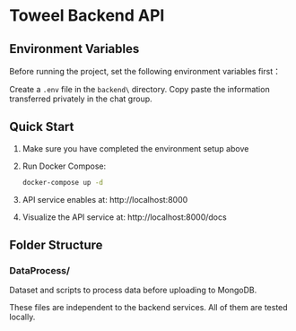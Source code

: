 # Toweel Backend API

## Environment Variables

Before running the project, set the following environment variables first：

Create a `.env` file in the `backend\` directory. Copy paste the information transferred privately in the chat group.

## Quick Start

1. Make sure you have completed the environment setup above
2. Run Docker Compose:
   ```bash
   docker-compose up -d
   ```

3. API service enables at: http://localhost:8000 
4. Visualize the API service at: http://localhost:8000/docs 

## Folder Structure

### DataProcess/
Dataset and scripts to process data before uploading to MongoDB.

These files are independent to the backend services. All of them are tested locally.